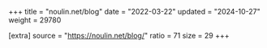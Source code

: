 +++
title = "noulin.net/blog"
date = "2022-03-22"
updated = "2024-10-27"
weight = 29780

[extra]
source = "https://noulin.net/blog/"
ratio = 71
size = 29
+++
